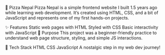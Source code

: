 🍕 Pizza Nepal
Pizza Nepal is a simple frontend website I built 1.5 years ago while learning web development.
It’s created using HTML, CSS, and a bit of JavaScript and represents one of my first hands-on projects.

✨ Features
Static web pages with HTML
Styled with CSS
Basic interactivity with JavaScript
🚀 Purpose
This project was a beginner-friendly practice to understand web page structure, styling, and simple JS interactions.

📂 Tech Stack
HTML
CSS
JavaScript
A nostalgic step in my web dev journey! 

